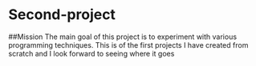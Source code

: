 # Second-project

##Mission
The main goal of this project is to experiment with various programming techniques. This is of the first projects I have created from scratch and I look forward to seeing where it goes
